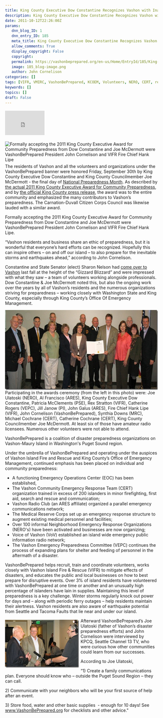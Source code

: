 ```yaml
---
title: King County Executive Dow Constantine Recognizes Vashon with Inaugural Community Preparedness Award
description: King County Executive Dow Constantine Recognizes Vashon with Inaugural Community Preparedness Award
date: 2011-10-12T22:26:00Z
params:
   dnn_blog_ID: 1
   dnn_entry_ID: 185
   meta_title: King County Executive Dow Constantine Recognizes Vashon with Inaugural Community Preparedness Award
   allow_comments: True
   display_copyright: False
   copyright: 
   permalink: https://vashonbeprepared.org/en-us/Home/EntryId/185/King-County-Executive-Dow-Constantine-Recognizes-Vashon-with-Inaugural-Community-Preparedness-Award
   image: 185_blog-image.png
   author: John Cornelison
categories: []
tags: [VIFR, VMIRC, VashonBePrepared, KCOEM, Volunteers, NERO, CERT, regional, VEPC, ARES, Citizen Corps, MRC, PI, press, PSE]
keywords: []
topics: []
draft: False
---
```


<div class="wlWriterHeaderFooter" style="padding-bottom: 4px; margin: 0px; padding-left: 0px; padding-right: 0px; float: none; padding-top: 4px;"><iframe src="http://www.facebook.com/widgets/like.php?href=http://vashoneoc.org/Blogs/VashonPreparedness/tabid/164/EntryId/185/King-County-Executive-Dow-Constantine-Recognizes-Vashon-with-Inaugural-Community-Preparedness-Award.aspx" frameborder="0" scrolling="no" style="width: 130px; height: 80px;border: medium none;"></iframe></div>
<p><a href="http://vashoneoc.org/images/dnnBlog/1/185/Windows-Live-Writer-Vashon-Awarded_12503-IMG_0412.jpg"><img title="Formally accepting the 2011 King County Executive Award for Community Preparedness from Dow Constantine and Joe McDermott were VashonBePrepared President John Cornelison and VIFR Fire Chief Hank Lipe" style="background-image: none;   margin: 0px 5px 5px 0px; padding-left: 0px; padding-right: 0px; display: inline; float: left;   padding-top: 0px;border: 0px solid;" alt="Formally accepting the 2011 King County Executive Award for Community Preparedness from Dow Constantine and Joe McDermott were VashonBePrepared President John Cornelison and VIFR Fire Chief Hank Lipe" src="http://vashoneoc.org/images/dnnBlog/1/185/Windows-Live-Writer-Vashon-Awarded_12503-IMG_0412_thumb.jpg" /></a>The residents of Vashon and all the volunteers and organizations under the VashonBePrepared banner were honored Friday, September 30th by King County Executive Dow Constantine and King County Councilmember Joe McDermott - the final day of <a href="http://www.emd.wa.gov/preparedness/prep_infocus.shtml#Prepare" target="_blank">National Preparedness Month</a>. As described by <a href="/Blogs/VashonPreparedness/tabid/164/EntryId/179/King-County-Executive-Dow-Constantine-rsquo-s-2011-Award-for-Community-Preparedness-to-VashonBePrepared.aspx" target="_blank">the actual 2011 King County Executive Award for Community Preparedness</a>, and by <a href="/Blogs/VashonPreparedness/tabid/164/EntryId/178/VashonBePrepared-and-Carnation-Duvall-Citizen-Corps-Council-recognized-for-preparedness-and-response-efforts.aspx" target="_blank">the official King County press release</a>, the award was to the entire community and emphasized the many contributors to Vashon&rsquo;s preparedness. The Carnation-Duvall Citizen Corps Council was likewise lauded with a similar award.</p>
<p>Formally accepting the 2011 King County Executive Award for Community Preparedness from Dow Constantine and Joe McDermott were VashonBePrepared President John Cornelison and VIFR Fire Chief Hank Lipe.</p>
<p>&ldquo;Vashon residents and business share an ethic of preparedness, but it is wonderful that everyone&rsquo;s hard efforts can be recognized. Hopefully this can inspire others &ndash; on and off our island &ndash; to also prepare for the inevitable storms and earthquakes ahead,&rdquo; according to John Cornelison.</p>
<p>Constantine and State Senator (elect) Sharon Nelson had <a href="http://www.pnwlocalnews.com/vashon/vib/news/110523599.html" target="_blank">come over to Vashon</a> last fall at the height of the &ldquo;Gizzard Blizzard&rdquo; and were impressed with what they saw &ndash; a team of volunteers working alongside professionals. Dow Constantine &amp; Joe McDermott noted this, but also the ongoing work over the years by all of Vashon&rsquo;s residents and the numerous organizations striving for preparedness &ndash; working closely with Washington State and King County, especially through King County&rsquo;s Office Of Emergency Management.</p>
<p><a href="/images/dnnBlog/1/185/Windows-Live-Writer-Vashon-Awarded_12503-King_County_Executive_Dow_Constantine_and_King_County_Councilmember_Joe_McDermott_with_members_of_VashonBePrepared_2.jpg"><img width="590" height="263" title="(from the left) Joe Ulatoski (NERO), Al Francisco (ARES), King County Executive Dow Constantine, Patricia McClements (PSE), Rex Stratton (VIFR), Catherine Rogers (VEPC), Jill Janow (PI), John Galus (ARES), Fire Chief Hank Lipe, John Cornelison (VashonBePrepared), Synthia Downs (MRC), Michael Cochrane (CERT), Catherine Cochrane (CERT), King County Councilmember Joe McDermott" style="background-image: none;   padding-left: 0px; padding-right: 0px; display: inline; float: right;   padding-top: 0px;border: 0px;" alt="King County Executive Dow Constantine and King County Councilmember Joe McDermott with members of VashonBePrepared" src="/images/dnnBlog/1/185/Windows-Live-Writer-Vashon-Awarded_12503-King_County_Executive_Dow_Constantine_and_King_County_Councilmember_Joe_McDermott_with_members_of_VashonBePrepared_thumb.jpg" /></a>Participating in the awards ceremony (from the left in this photo) were: Joe Ulatoski (NERO), Al Francisco (ARES), King County Executive Dow Constantine, Patricia McClements (PSE), Rex Stratton (VIFR), Catherine Rogers (VEPC), Jill Janow (PI), John Galus (ARES), Fire Chief Hank Lipe (VIFR), John Cornelison (VashonBePrepared), Synthia Downs (MRC), Michael Cochrane (CERT), Catherine Cochrane (CERT), King County Councilmember Joe McDermott. At least six of those have amateur radio licensees. Numerous other volunteers were not able to attend.</p>
<p>VashonBePrepared is a coalition of disaster preparedness organizations on Vashon-Maury Island in Washington's Puget Sound region. </p>
<p>Under the umbrella of VashonBePrepared and operating under the auspices of Vashon Island Fire and Rescue and King County&rsquo;s Office of Emergency Management, continued emphasis has been placed on individual and community preparedness:</p>
<ul>
    <li>A functioning Emergency Operations Center (EOC) has been established, </li>
    <li>The Vashon Community Emergency Response Team (CERT) organization trained in excess of 200 islanders in minor firefighting, first aid, search and rescue and communication; </li>
    <li>Vashon Radio Club (an ARES affiliate) organized a parallel emergency communications network; </li>
    <li>The Medical Reserve Corps set up an emergency response structure to augment existing medical personnel and facilities; </li>
    <li>Over 100 informal Neighborhood Emergency Response Organizations (NERO's) have been activated and businesses are now organizing; </li>
    <li>Voice of Vashon (VoV) established an island wide emergency public information radio network; </li>
    <li>The Vashon Emergency Preparedness Committee (VEPC) continues the process of expanding plans for shelter and feeding of personnel in the aftermath of a disaster. </li>
</ul>
<p>VashonBePrepared helps recruit, train and coordinate volunteers, works closely with Vashon Island Fire &amp; Rescue (VIFR) to mitigate effects of disasters, and educates the public and local businesses on how to best prepare for disruptive events. Over 3% of island residents have volunteered with VashonBePrepared at one time or another and an unusually high percentage of islanders have lain in supplies. Maintaining this level of preparedness is a key challenge. Winter storms regularly knock out power for days and &ndash; along with periodic ferry outages &ndash; help residents maintain their alertness. Vashon residents are also aware of earthquake potential from Seattle and Tacoma Faults that lie near and under our island.</p>
<p><a href="/images/dnnBlog/1/185/Windows-Live-Writer-Vashon-Awarded_12503-IMG_0416.jpg"><img width="244" height="158" title="VashonBePrepared's Joe Ulatoski and President John Cornelison being interviewed by KPCQ, Seattle Channel 13 TV" style="background-image: none;   margin: 5px 5px 5px 0px; padding-left: 0px; padding-right: 0px; display: inline; float: left;   padding-top: 0px;border: 0px;" alt="VashonBePrepared's Joe Ulatoski and President John Cornelison being interviewed by KPCQ, Seattle Channel 13 TV" src="/images/dnnBlog/1/185/Windows-Live-Writer-Vashon-Awarded_12503-IMG_0416_thumb.jpg" /></a>Afterward VashonBePrepared&rsquo;s Joe Ulatoski (father of Vashon&rsquo;s disaster preparedness efforts) and John Cornelison were interviewed by KPCQ, Seattle Channel 13 TV, who were curious how other communities could learn from our successes.</p>
<p>According to Joe Ulatoski, </p>
<p>&ldquo;1) Create a family communications plan. Everyone should know who &ndash; outside the Puget Sound Region &ndash; they can call. </p>
<p>2) Communicate with your neighbors who will be your first source of help after an event.</p>
<p>3) Store food, water and other basic supplies&nbsp; - enough for 10 days! See <a href="http://www.VashonBePrepared.org">www.VashonBePrepared.org</a> for checklists and other advice."</p>

